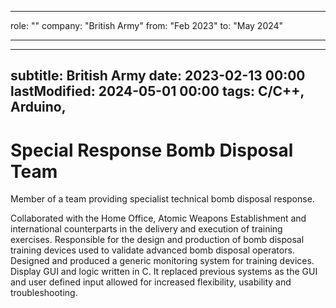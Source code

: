 ___
role: ""
company: "British Army"
from: "Feb 2023"
to: "May 2024"
___
---
subtitle: British Army
date: 2023-02-13 00:00
lastModified: 2024-05-01 00:00 
tags: C/C++, Arduino, 
---

# Special Response Bomb Disposal Team

Member of a team providing specialist technical bomb disposal response.

Collaborated with the Home Office, Atomic Weapons Establishment and international counterparts in the delivery and execution of training exercises.
Responsible for the design and production of bomb disposal training devices used to validate advanced bomb disposal operators.
Designed and produced a generic monitoring system for training devices. Display GUI and logic written in C. It replaced previous systems as the GUI and user defined input allowed for increased flexibility, usability and troubleshooting.
